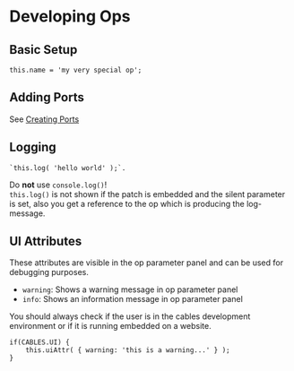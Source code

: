 # Developing Ops

## Basic Setup

```
this.name = 'my very special op';
```

## Adding Ports

See [Creating Ports](../dev_Creating_Ports/Creating_Ports.md)

## Logging

```
`this.log( 'hello world' );`.   
```

Do **not** use `console.log()`!   
`this.log()` is not shown if the patch is embedded and the silent parameter is set, also you get a reference to the op which is producing the log-message.

## UI Attributes

These attributes are visible in the op parameter panel and can be used for debugging purposes.

- `warning`: Shows a warning message in op parameter panel
- `info`: Shows an information message in op parameter panel

You should always check if the user is in the cables development environment or if it is running embedded on a website.  

```
if(CABLES.UI) {
    this.uiAttr( { warning: 'this is a warning...' } );
}
```
